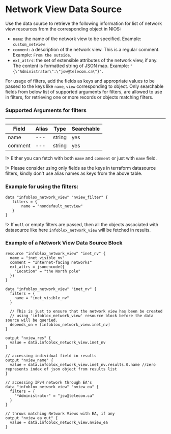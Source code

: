 # Network View Data Source

Use the data source to retrieve the following information for list of network view resources from the corresponding object in NIOS:

* `name`: the name of the network view to be specified. Example: `custom_netview`
* `comment`: a description of the network view. This is a regular comment. Example: `From the outside`.
* `ext_attrs`: the set of extensible attributes of the network view, if any. The content is formatted string of JSON map. Example: `"{\"Administrator\":\"jsw@telecom.ca\"}"`.

For usage of filters, add the fields as keys and appropriate values to be passed to the keys like `name`, `view` corresponding to object. Only searchable fields
from below list of supported arguments for filters, are allowed to use in filters, for retrieving one or more records or objects matching
filters.

### Supported Arguments for filters

-----
| Field   | Alias | Type   | Searchable |
|---------|-------|--------|------------|
| name    | ---   | string | yes        |
| comment | ---   | string | yes        |

!> Either you can fetch with both `name` and `comment` or just with `name` field.

!> Please consider using only fields as the keys in terraform datasource filters, kindly don't use alias names as keys from the above table.

### Example for using the filters:
 ```hcl
 data "infoblox_network_view" "nview_filter" {
    filters = {
        name = "nondefault_netview"
    }
 }
 ```

!> If `null` or empty filters are passed, then all the objects associated with datasource like here `infoblox_network_view` will be fetched in results.

### Example of a Network View Data Source Block

```hcl
resource "infoblox_network_view" "inet_nv" {
  name = "inet_visible_nv"
  comment = "Internet-facing networks"
  ext_attrs = jsonencode({
    "Location" = "the North pole"
  })
}

data "infoblox_network_view" "inet_nv" {
  filters = {
    name = "inet_visible_nv"
  }

  // This is just to ensure that the network view has been be created
  // using 'infoblox_network_view' resource block before the data source will be queried.
  depends_on = [infoblox_network_view.inet_nv]
}

output "nview_res" {
  value = data.infoblox_network_view.inet_nv
}

// accessing individual field in results
output "nview_name" {
  value = data.infoblox_network_view.inet_nv.results.0.name //zero represents index of json object from results list
}

// accessing IPv4 network through EA's
data "infoblox_network_view" "nview_ea" {
  filters = {
    "*Administrator" = "jsw@telecom.ca"
  }
}

// throws matching Network Views with EA, if any
output "nview_ea_out" {
  value = data.infoblox_network_view.nview_ea
}
```
